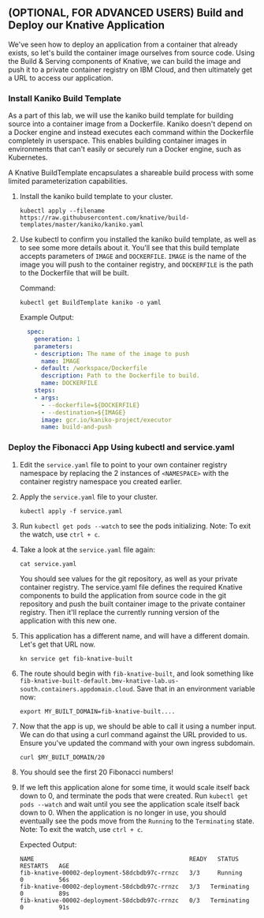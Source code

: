 ## (OPTIONAL, FOR ADVANCED USERS) Build and Deploy our Knative Application

We've seen how to deploy an application from a container that already exists, so let's build the container image ourselves from source code. Using the Build & Serving components of Knative, we can build the image and push it to a private container registry on IBM Cloud, and then ultimately get a URL to access our application.

### Install Kaniko Build Template

As a part of this lab, we will use the kaniko build template for building source into a container image from a Dockerfile. Kaniko doesn't depend on a Docker engine and instead executes each command within the Dockerfile completely in userspace. This enables building container images in environments that can't easily or securely run a Docker engine, such as Kubernetes.

A Knative BuildTemplate encapsulates a shareable build process with some limited parameterization capabilities.

1. Install the kaniko build template to your cluster.

    ```
    kubectl apply --filename https://raw.githubusercontent.com/knative/build-templates/master/kaniko/kaniko.yaml
    ```

2. Use kubectl to confirm you installed the kaniko build template, as well as to see some more details about it.  You'll see that this build template accepts parameters of `IMAGE` and `DOCKERFILE`.  `IMAGE` is the name of the image you will push to the container registry, and `DOCKERFILE` is the path to the Dockerfile that will be built.

	Command:
	```
	kubectl get BuildTemplate kaniko -o yaml
	```

	Example Output:
	```yaml
      spec:
        generation: 1
        parameters:
        - description: The name of the image to push
          name: IMAGE
        - default: /workspace/Dockerfile
          description: Path to the Dockerfile to build.
          name: DOCKERFILE
        steps:
        - args:
          - --dockerfile=${DOCKERFILE}
          - --destination=${IMAGE}
          image: gcr.io/kaniko-project/executor
          name: build-and-push
	```


### Deploy the Fibonacci App Using kubectl and service.yaml

1. Edit the `service.yaml` file to point to your own container registry namespace by replacing the 2 instances of `<NAMESPACE>` with the container registry namespace you created earlier. 

2. Apply the `service.yaml` file to your cluster.

	```
	kubectl apply -f service.yaml
	```
3. Run `kubectl get pods --watch` to see the pods initializing. Note: To exit the watch, use `ctrl + c`.

4. Take a look at the `service.yaml` file again:

	```
	cat service.yaml
	```
	You should see values for the git repository, as well as your private container registry. The service.yaml file defines the required Knative components to build the application from source code in the git repository and push the built container image to the private container registry. Then it'll replace the currently running version of the application with this new one.

5. This application has a different name, and will have a different domain. Let's get that URL now.

	```
	kn service get fib-knative-built
	```


6. The route should begin with `fib-knative-built`, and look something like `fib-knative-built-default.bmv-knative-lab.us-south.containers.appdomain.cloud`. Save that in an environment variable now:

	```
	export MY_BUILT_DOMAIN=fib-knative-built....
	```

7. Now that the app is up, we should be able to call it using a number input. We can do that using a curl command against the URL provided to us. Ensure you've updated the command with your own ingress subdomain.

	```
	curl $MY_BUILT_DOMAIN/20
	```
6. You should see the first 20 Fibonacci numbers!

7. If we left this application alone for some time, it would scale itself back down to 0, and terminate the pods that were created. Run `kubectl get pods --watch` and wait until you see the application scale itself back down to 0. When the application is no longer in use, you should eventually see the pods move from the `Running` to the `Terminating` state. Note: To exit the watch, use `ctrl + c`.

	Expected Output:
	```
	NAME                                            READY   STATUS      RESTARTS   AGE
	fib-knative-00002-deployment-58dcbdb97c-rrnzc   3/3     Running     0          56s
	fib-knative-00002-deployment-58dcbdb97c-rrnzc   3/3   Terminating   0          89s
	fib-knative-00002-deployment-58dcbdb97c-rrnzc   0/3   Terminating   0          91s
	```